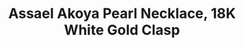 ---
title: 'Assael Akoya Pearl Necklace, 18K White Gold Clasp'
description: 'Assael’s Akoya Collection features refined, traditional designs key to any well-dressed woman’s jewelry wardrobe. Multiple lengths and pearl sizes available.'
specs: 'Akoya Cultured Pearls, 8.5 - 9.0mm. 18K White Gold Clasp, length 18". Also available in 18K Yellow Gold, with pearl sizes ranging from 6.5mm - 9.5mm. Lengths available in 16", 18", 22", 24", 32", 40", and 100."'
images:
  - image_path: /uploads/assael-akoya-pearl-necklace-18k-white-gold-clasp.jpg
order_number: 1
categories:
---